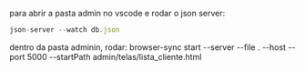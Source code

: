 para abrir a pasta admin no vscode e 
rodar o json server: 
```js
json-server --watch db.json
```
dentro da pasta adminin, rodar: 
browser-sync start --server --file . --host --port 5000 --startPath admin/telas/lista_cliente.html
